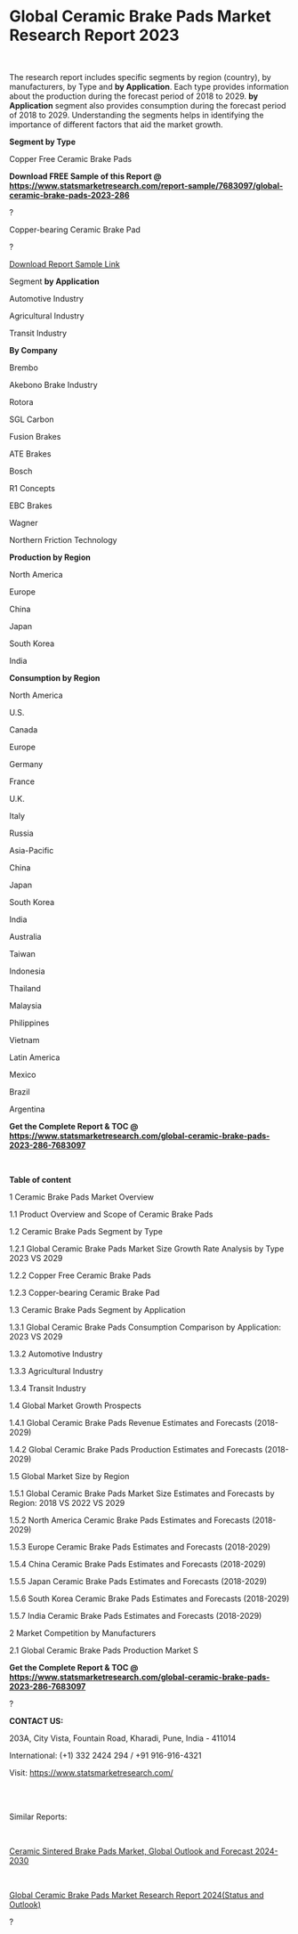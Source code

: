 <h1>Global Ceramic Brake Pads Market Research Report 2023</h1><br/><p>The research report includes specific segments by region (country), by manufacturers, by Type and <strong>by Application</strong>. Each type provides information about the production during the forecast period of 2018 to 2029. <strong>by Application</strong> segment also provides consumption during the forecast period of 2018 to 2029. Understanding the segments helps in identifying the importance of different factors that aid the market growth.</p>
 
 
 
 <p><strong>Segment by Type</strong></p>
 
 
 
 <p>Copper Free Ceramic Brake Pads</p>
 
 
 
 <div><b>Download FREE Sample of this Report @ <a href="https://www.statsmarketresearch.com/download-free-sample/7683097/global-ceramic-brake-pads-2023-286">https://www.statsmarketresearch.com/report-sample/7683097/global-ceramic-brake-pads-2023-286</a></b></div>
 
 
 
 <p>? </p>
 
 
 
 <p>Copper-bearing Ceramic Brake Pad</p>
 
 
 
 <p>? </p>
 
 
 
 <p><a href="https://www.statsmarketresearch.com/download-free-sample/7683097/global-ceramic-brake-pads-2023-286">Download Report Sample Link</a></p>
 
 
 
 <p>Segment <strong>by Application</strong></p>
 
 
 
 <p>Automotive Industry</p>
 
 
 
 <p>Agricultural Industry</p>
 
 
 
 <p>Transit Industry</p>
 
 
 
 <p><strong>By Company</strong></p>
 
 
 
 <p>Brembo</p>
 
 
 
 <p>Akebono Brake Industry</p>
 
 
 
 <p>Rotora</p>
 
 
 
 <p>SGL Carbon</p>
 
 
 
 <p>Fusion Brakes</p>
 
 
 
 <p>ATE Brakes</p>
 
 
 
 <p>Bosch</p>
 
 
 
 <p>R1 Concepts</p>
 
 
 
 <p>EBC Brakes</p>
 
 
 
 <p>Wagner</p>
 
 
 
 <p>Northern Friction Technology</p>
 
 
 
 <p><strong>Production by Region</strong></p>
 
 
 
 <p>North America</p>
 
 
 
 <p>Europe</p>
 
 
 
 <p>China</p>
 
 
 
 <p>Japan</p>
 
 
 
 <p>South Korea</p>
 
 
 
 <p>India</p>
 
 
 
 <p><strong>Consumption by Region</strong></p>
 
 
 
 <p>North America</p>
 
 
 
 <p>U.S.</p>
 
 
 
 <p>Canada</p>
 
 
 
 <p>Europe</p>
 
 
 
 <p>Germany</p>
 
 
 
 <p>France</p>
 
 
 
 <p>U.K.</p>
 
 
 
 <p>Italy</p>
 
 
 
 <p>Russia</p>
 
 
 
 <p>Asia-Pacific</p>
 
 
 
 <p>China</p>
 
 
 
 <p>Japan</p>
 
 
 
 <p>South Korea</p>
 
 
 
 <p>India</p>
 
 
 
 <p>Australia</p>
 
 
 
 <p>Taiwan</p>
 
 
 
 <p>Indonesia</p>
 
 
 
 <p>Thailand</p>
 
 
 
 <p>Malaysia</p>
 
 
 
 <p>Philippines</p>
 
 
 
 <p>Vietnam</p>
 
 
 
 <p>Latin America</p>
 
 
 
 <p>Mexico</p>
 
 
 
 <p>Brazil</p>
 
 
 
 <p>Argentina</p>
 
 
 
 <div><b>Get the Complete Report & TOC @ <a href="https://www.statsmarketresearch.com/global-ceramic-brake-pads-2023-286-7683097">https://www.statsmarketresearch.com/global-ceramic-brake-pads-2023-286-7683097</a></b></div>
 
 
 
 <p><br />
 
 <b>Table of content</b></p>
 
 
 
 <p>1 Ceramic Brake Pads Market Overview<br />
 
 1.1 Product Overview and Scope of Ceramic Brake Pads<br />
 
 1.2 Ceramic Brake Pads Segment by Type<br />
 
 1.2.1 Global Ceramic Brake Pads Market Size Growth Rate Analysis by Type 2023 VS 2029<br />
 
 1.2.2 Copper Free Ceramic Brake Pads<br />
 
 1.2.3 Copper-bearing Ceramic Brake Pad<br />
 
 1.3 Ceramic Brake Pads Segment by Application<br />
 
 1.3.1 Global Ceramic Brake Pads Consumption Comparison by Application: 2023 VS 2029<br />
 
 1.3.2 Automotive Industry<br />
 
 1.3.3 Agricultural Industry<br />
 
 1.3.4 Transit Industry<br />
 
 1.4 Global Market Growth Prospects<br />
 
 1.4.1 Global Ceramic Brake Pads Revenue Estimates and Forecasts (2018-2029)<br />
 
 1.4.2 Global Ceramic Brake Pads Production Estimates and Forecasts (2018-2029)<br />
 
 1.5 Global Market Size by Region<br />
 
 1.5.1 Global Ceramic Brake Pads Market Size Estimates and Forecasts by Region: 2018 VS 2022 VS 2029<br />
 
 1.5.2 North America Ceramic Brake Pads Estimates and Forecasts (2018-2029)<br />
 
 1.5.3 Europe Ceramic Brake Pads Estimates and Forecasts (2018-2029)<br />
 
 1.5.4 China Ceramic Brake Pads Estimates and Forecasts (2018-2029)<br />
 
 1.5.5 Japan Ceramic Brake Pads Estimates and Forecasts (2018-2029)<br />
 
 1.5.6 South Korea Ceramic Brake Pads Estimates and Forecasts (2018-2029)<br />
 
 1.5.7 India Ceramic Brake Pads Estimates and Forecasts (2018-2029)<br />
 
 2 Market Competition by Manufacturers<br />
 
 2.1 Global Ceramic Brake Pads Production Market S</p>
 
 
 
 <div><b>Get the Complete Report & TOC @ <a href="https://www.statsmarketresearch.com/global-ceramic-brake-pads-2023-286-7683097">https://www.statsmarketresearch.com/global-ceramic-brake-pads-2023-286-7683097</a></b></div>
 
 
 
 <p>? </p>
 
 
 
 <p><b>CONTACT US:</b><br />
 
 203A, City Vista, Fountain Road, Kharadi, Pune, India - 411014<br />
 
 International: (+1) 332 2424 294 / +91 916-916-4321<br />
 
 Visit: <a href="https://www.statsmarketresearch.com/">https://www.statsmarketresearch.com/</a><br />
 
 <br />
 
 <br />
 
 Similar Reports:<br />
 
 <br />
 
 <a href="https://www.statsmarketresearch.com/global-ceramic-sintered-brake-pads-forecast-2024-2030-302-7929316">Ceramic Sintered Brake Pads Market, Global Outlook and Forecast 2024-2030</a><br />
 
 <br />
 
 <a href="https://www.statsmarketresearch.com/global-ceramic-brake-pads-2024-315-7921699">Global Ceramic Brake Pads Market Research Report 2024(Status and Outlook)</a><br />
 
 ? </p>